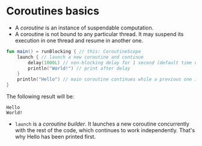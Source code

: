 # Coroutines basics

- A _coroutine_ is an instance of suspendable computation.
- A coroutine is not bound to any particular thread. It may suspend its execution in one thread and resume in another one.

```kotlin
fun main() = runBlocking { // this: CoroutineScope
    launch { // launch a new coroutine and continue
        delay(1000L) // non-blocking delay for 1 second (default time unit is ms)
        println("World!") // print after delay
    }
    println("Hello") // main coroutine continues while a previous one is delayed
}
```

The following result will be:
```
Hello
World!
```

- `launch` is a _coroutine builder_. It launches a new coroutine concurrently with the rest of the code, which continues to work independently. That's why Hello has been printed first.
